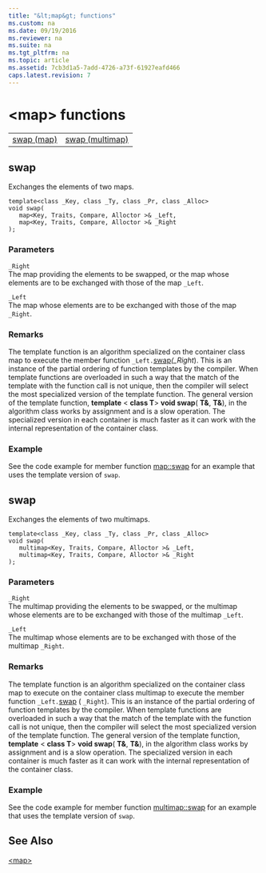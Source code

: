 ```yaml
---
title: "&lt;map&gt; functions"
ms.custom: na
ms.date: 09/19/2016
ms.reviewer: na
ms.suite: na
ms.tgt_pltfrm: na
ms.topic: article
ms.assetid: 7cb3d1a5-7add-4726-a73f-61927eafd466
caps.latest.revision: 7
---
```

# &lt;map&gt; functions
|||  
|-|-|  
|[swap (map)](#swap)|[swap (multimap)](#swap_multimap)|  
  
##  <a name="swap_multimap"></a>  swap  
 Exchanges the elements of two maps.  
  
```  
template<class _Key, class _Ty, class _Pr, class _Alloc>  
void swap(  
   map<Key, Traits, Compare, Alloctor >& _Left,  
   map<Key, Traits, Compare, Alloctor >& _Right  
);  
```  
  
### Parameters  
 `_Right`  
 The map providing the elements to be swapped, or the map whose elements are to be exchanged with those of the map `_Left`.  
  
 `_Left`  
 The map whose elements are to be exchanged with those of the map `_Right`.  
  
### Remarks  
 The template function is an algorithm specialized on the container class map to execute the member function `_Left.`[swap](../vs140/map-Class.md#map__swap)*(_Right*). This is an instance of the partial ordering of function templates by the compiler. When template functions are overloaded in such a way that the match of the template with the function call is not unique, then the compiler will select the most specialized version of the template function. The general version of the template function, **template** < **class T**>  **void swap**( **T&**, **T&**), in the algorithm class works by assignment and is a slow operation. The specialized version in each container is much faster as it can work with the internal representation of the container class.  
  
### Example  
  See the code example for member function [map::swap](../vs140/map-Class.md#map__swap) for an example that uses the template version of `swap`.  
  
##  <a name="swap"></a>  swap  
 Exchanges the elements of two multimaps.  
  
```  
template<class _Key, class _Ty, class _Pr, class _Alloc>  
void swap(  
   multimap<Key, Traits, Compare, Alloctor >& _Left,  
   multimap<Key, Traits, Compare, Alloctor >& _Right  
);  
```  
  
### Parameters  
 `_Right`  
 The multimap providing the elements to be swapped, or the multimap whose elements are to be exchanged with those of the multimap `_Left`.  
  
 `_Left`  
 The multimap whose elements are to be exchanged with those of the multimap `_Right`.  
  
### Remarks  
 The template function is an algorithm specialized on the container class map to execute on the container class multimap to execute the member function `_Left.`[swap](multi7876f4c9-ebb4-4878-af1e-09364c43af0a) ( `_Right`). This is an instance of the partial ordering of function templates by the compiler. When template functions are overloaded in such a way that the match of the template with the function call is not unique, then the compiler will select the most specialized version of the template function. The general version of the template function, **template** < **class T**>  **void swap**( **T&**, **T&**), in the algorithm class works by assignment and is a slow operation. The specialized version in each container is much faster as it can work with the internal representation of the container class.  
  
### Example  
  See the code example for member function [multimap::swap](multi7876f4c9-ebb4-4878-af1e-09364c43af0a) for an example that uses the template version of `swap`.  
  
## See Also  
 [&lt;map&gt;](../vs140/-map-.md)